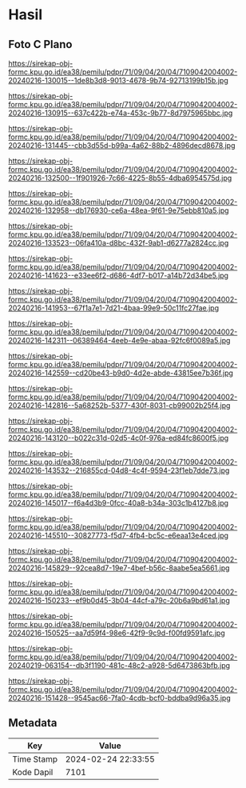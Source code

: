 # Hasil

## Foto C Plano

https://sirekap-obj-formc.kpu.go.id/ea38/pemilu/pdpr/71/09/04/20/04/7109042004002-20240216-130015--1de8b3d8-9013-4678-9b74-92713199b15b.jpg

https://sirekap-obj-formc.kpu.go.id/ea38/pemilu/pdpr/71/09/04/20/04/7109042004002-20240216-130915--637c422b-e74a-453c-9b77-8d7975965bbc.jpg

https://sirekap-obj-formc.kpu.go.id/ea38/pemilu/pdpr/71/09/04/20/04/7109042004002-20240216-131445--cbb3d55d-b99a-4a62-88b2-4896decd8678.jpg

https://sirekap-obj-formc.kpu.go.id/ea38/pemilu/pdpr/71/09/04/20/04/7109042004002-20240216-132500--1f901926-7c66-4225-8b55-4dba6954575d.jpg

https://sirekap-obj-formc.kpu.go.id/ea38/pemilu/pdpr/71/09/04/20/04/7109042004002-20240216-132958--db176930-ce6a-48ea-9f61-9e75ebb810a5.jpg

https://sirekap-obj-formc.kpu.go.id/ea38/pemilu/pdpr/71/09/04/20/04/7109042004002-20240216-133523--06fa410a-d8bc-432f-9ab1-d6277a2824cc.jpg

https://sirekap-obj-formc.kpu.go.id/ea38/pemilu/pdpr/71/09/04/20/04/7109042004002-20240216-141623--e33ee6f2-d686-4df7-b017-a14b72d34be5.jpg

https://sirekap-obj-formc.kpu.go.id/ea38/pemilu/pdpr/71/09/04/20/04/7109042004002-20240216-141953--67f1a7e1-7d21-4baa-99e9-50c11fc27fae.jpg

https://sirekap-obj-formc.kpu.go.id/ea38/pemilu/pdpr/71/09/04/20/04/7109042004002-20240216-142311--06389464-4eeb-4e9e-abaa-92fc6f0089a5.jpg

https://sirekap-obj-formc.kpu.go.id/ea38/pemilu/pdpr/71/09/04/20/04/7109042004002-20240216-142559--cd20be43-b9d0-4d2e-abde-43815ee7b36f.jpg

https://sirekap-obj-formc.kpu.go.id/ea38/pemilu/pdpr/71/09/04/20/04/7109042004002-20240216-142816--5a68252b-5377-430f-8031-cb99002b25f4.jpg

https://sirekap-obj-formc.kpu.go.id/ea38/pemilu/pdpr/71/09/04/20/04/7109042004002-20240216-143120--b022c31d-02d5-4c0f-976a-ed84fc8600f5.jpg

https://sirekap-obj-formc.kpu.go.id/ea38/pemilu/pdpr/71/09/04/20/04/7109042004002-20240216-143532--216855cd-04d8-4c4f-9594-23f1eb7dde73.jpg

https://sirekap-obj-formc.kpu.go.id/ea38/pemilu/pdpr/71/09/04/20/04/7109042004002-20240216-145017--f6a4d3b9-0fcc-40a8-b34a-303c1b4127b8.jpg

https://sirekap-obj-formc.kpu.go.id/ea38/pemilu/pdpr/71/09/04/20/04/7109042004002-20240216-145510--30827773-f5d7-4fb4-bc5c-e6eaa13e4ced.jpg

https://sirekap-obj-formc.kpu.go.id/ea38/pemilu/pdpr/71/09/04/20/04/7109042004002-20240216-145829--92cea8d7-19e7-4bef-b56c-8aabe5ea5661.jpg

https://sirekap-obj-formc.kpu.go.id/ea38/pemilu/pdpr/71/09/04/20/04/7109042004002-20240216-150233--ef9b0d45-3b04-44cf-a79c-20b6a9bd61a1.jpg

https://sirekap-obj-formc.kpu.go.id/ea38/pemilu/pdpr/71/09/04/20/04/7109042004002-20240216-150525--aa7d59f4-98e6-42f9-9c9d-f00fd9591afc.jpg

https://sirekap-obj-formc.kpu.go.id/ea38/pemilu/pdpr/71/09/04/20/04/7109042004002-20240219-063154--db3f1190-481c-48c2-a928-5d6473863bfb.jpg

https://sirekap-obj-formc.kpu.go.id/ea38/pemilu/pdpr/71/09/04/20/04/7109042004002-20240216-151428--9545ac66-7fa0-4cdb-bcf0-bddba9d96a35.jpg


## Metadata

| Key        | Value               |
| ---------- | ------------------- |
| Time Stamp | 2024-02-24 22:33:55 |
| Kode Dapil | 7101                |



